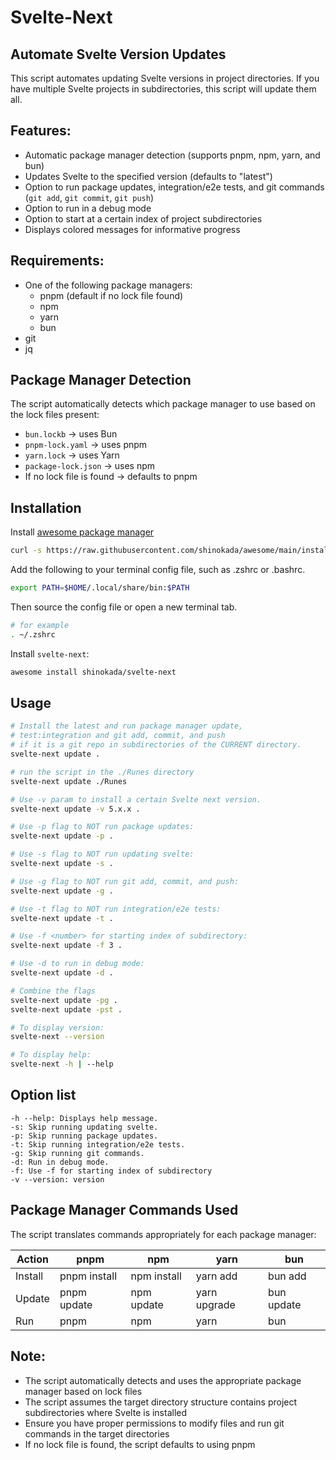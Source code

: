 # Svelte-Next

## Automate Svelte Version Updates

This script automates updating Svelte versions in project directories. If you have multiple Svelte projects in subdirectories, this script will update them all.

## Features:

- Automatic package manager detection (supports pnpm, npm, yarn, and bun)
- Updates Svelte to the specified version (defaults to "latest")
- Option to run package updates, integration/e2e tests, and git commands (`git add`, `git commit`, `git push`)
- Option to run in a debug mode
- Option to start at a certain index of project subdirectories
- Displays colored messages for informative progress

## Requirements:

- One of the following package managers:
  - pnpm (default if no lock file found)
  - npm
  - yarn
  - bun
- git
- jq

## Package Manager Detection

The script automatically detects which package manager to use based on the lock files present:
- `bun.lockb` → uses Bun
- `pnpm-lock.yaml` → uses pnpm
- `yarn.lock` → uses Yarn
- `package-lock.json` → uses npm
- If no lock file is found → defaults to pnpm

## Installation

Install [awesome package manager](https://github.com/shinokada/awesome)

```sh
curl -s https://raw.githubusercontent.com/shinokada/awesome/main/install | bash -s install
```

Add the following to your terminal config file, such as .zshrc or .bashrc.

```sh
export PATH=$HOME/.local/share/bin:$PATH
```

Then source the config file or open a new terminal tab.

```sh
# for example
. ~/.zshrc
```

Install `svelte-next`:

```sh
awesome install shinokada/svelte-next
```

## Usage

```sh
# Install the latest and run package manager update, 
# test:integration and git add, commit, and push 
# if it is a git repo in subdirectories of the CURRENT directory.
svelte-next update .

# run the script in the ./Runes directory
svelte-next update ./Runes

# Use -v param to install a certain Svelte next version.
svelte-next update -v 5.x.x .

# Use -p flag to NOT run package updates:
svelte-next update -p .

# Use -s flag to NOT run updating svelte:
svelte-next update -s .

# Use -g flag to NOT run git add, commit, and push:
svelte-next update -g .

# Use -t flag to NOT run integration/e2e tests:
svelte-next update -t .

# Use -f <number> for starting index of subdirectory:
svelte-next update -f 3 .

# Use -d to run in debug mode:
svelte-next update -d .

# Combine the flags
svelte-next update -pg .
svelte-next update -pst .

# To display version: 
svelte-next --version

# To display help:
svelte-next -h | --help
```

## Option list

```
-h --help: Displays help message.
-s: Skip running updating svelte.
-p: Skip running package updates.
-t: Skip running integration/e2e tests.
-g: Skip running git commands.
-d: Run in debug mode.
-f: Use -f for starting index of subdirectory
-v --version: version
```

## Package Manager Commands Used

The script translates commands appropriately for each package manager:

| Action  | pnpm         | npm         | yarn         | bun        |
| ------- | ------------ | ----------- | ------------ | ---------- |
| Install | pnpm install | npm install | yarn add     | bun add    |
| Update  | pnpm update  | npm update  | yarn upgrade | bun update |
| Run     | pnpm         | npm         | yarn         | bun        |

## Note:

- The script automatically detects and uses the appropriate package manager based on lock files
- The script assumes the target directory structure contains project subdirectories where Svelte is installed
- Ensure you have proper permissions to modify files and run git commands in the target directories
- If no lock file is found, the script defaults to using pnpm
